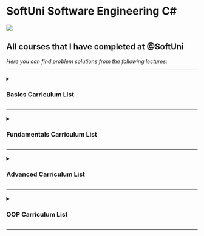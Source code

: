 # SoftUni Software Engineering C#
<img src="https://capsule-render.vercel.app/api?type=waving&color=timeGradient&height=300&section=header&text=SoftUni-Courses&fontSize=90" />

<h2>All courses that I have completed at @SoftUni</h2>

<em>Here you can find problem solutions from the following lectures:</em>
***
<details>
<summary><h3>Basics Carriculum List</summary>

1. [**First Steps In Coding**](https://github.com/KristiyanHristov04/Softuni-Software-Engineering-CSharp/tree/main/C%23%20Basics/01.%20First%20Steps%20In%20Coding)
2. [**Conditional Statements**](https://github.com/KristiyanHristov04/Softuni-Software-Engineering-CSharp/tree/main/C%23%20Basics/02.%20Conditional%20Statements)
3. [**Nested Conditional Statements**](https://github.com/KristiyanHristov04/Softuni-Software-Engineering-CSharp/tree/main/C%23%20Basics/03.%20Conditional%20Statements%20Advanced)
4. [**For Loop**](https://github.com/KristiyanHristov04/Softuni-Software-Engineering-CSharp/tree/main/C%23%20Basics/04.%20For%20Loop)
5. [**While Loop**](https://github.com/KristiyanHristov04/Softuni-Software-Engineering-CSharp/tree/main/C%23%20Basics/05.%20While%20Loop)
6. [**Nested Loops**](https://github.com/KristiyanHristov04/Softuni-Software-Engineering-CSharp/tree/main/C%23%20Basics/06.%20Nested%20Loops)
07. [**Exam**](https://github.com/KristiyanHristov04/Softuni-Software-Engineering-CSharp/tree/main/C%23%20Basics/Exam)
 </details>
 
***
 <details>
 <summary><h3>Fundamentals Carriculum List</summary>

1. [**Basic Syntax, Conditional Statements and Loops**](https://github.com/KristiyanHristov04/Softuni-Software-Engineering-CSharp/tree/main/C%23%20Fundamentals/01.%20Basic%20Syntax)
2. [**Data Types and Variables**](https://github.com/KristiyanHristov04/Softuni-Software-Engineering-CSharp/tree/main/C%23%20Fundamentals/02.%20Data%20Types%20%26%20Variables)
3. [**Arrays**](https://github.com/KristiyanHristov04/Softuni-Software-Engineering-CSharp/tree/main/C%23%20Fundamentals/03.%20Arrays)
4. [**Methods**](https://github.com/KristiyanHristov04/Softuni-Software-Engineering-CSharp/tree/main/C%23%20Fundamentals/04.%20Methods)
5. [**Lists**](https://github.com/KristiyanHristov04/Softuni-Software-Engineering-CSharp/tree/main/C%23%20Fundamentals/05.%20Lists)  
6. [**Objects and Classes**](https://github.com/KristiyanHristov04/Softuni-Software-Engineering-CSharp/tree/main/C%23%20Fundamentals/06.%20Objects%20and%20Classes)
7. [**Associative Arrays**](https://github.com/KristiyanHristov04/Softuni-Software-Engineering-CSharp/tree/main/C%23%20Fundamentals/07.%20Associative%20Arrays)  
8. [**Text Processing**](https://github.com/KristiyanHristov04/Softuni-Software-Engineering-CSharp/tree/main/C%23%20Fundamentals/08.%20Text%20Processing)
9. [**Regular Expressions**](https://github.com/KristiyanHristov04/Softuni-Software-Engineering-CSharp/tree/main/C%23%20Fundamentals/09.%20Regular%20Expressions)
10. [**Exam Preparations**](https://github.com/KristiyanHristov04/Softuni-Software-Engineering-CSharp/tree/main/C%23%20Fundamentals/Exam%20Preparations)
11. [**Mid Exam**](https://github.com/KristiyanHristov04/Softuni-Software-Engineering-CSharp/tree/main/C%23%20Fundamentals/Mid%20Exam)
12. [**Final Exam**](https://github.com/KristiyanHristov04/Softuni-Software-Engineering-CSharp/tree/main/C%23%20Fundamentals/Final%20Exam)
  </details>
  
***
 <details>
 <summary><h3>Advanced Carriculum List</summary>

1. [**Stacks and Queues**](https://github.com/KristiyanHristov04/Softuni-Software-Engineering-CSharp/tree/main/C%23%20Advanced/01.%20Stacks%20and%20Queues)
2. [**Multidimentional Arrays**](https://github.com/KristiyanHristov04/Softuni-Software-Engineering-CSharp/tree/main/C%23%20Advanced/02.%20Multidimensional%20Arrays)
3. [**Sets and Dictionaries**](https://github.com/KristiyanHristov04/Softuni-Software-Engineering-CSharp/tree/main/C%23%20Advanced/03.%20Sets%20and%20Dictionaries%20Advanced)
4. [**Streams, Files and Directories**](https://github.com/KristiyanHristov04/Softuni-Software-Engineering-CSharp/tree/main/C%23%20Advanced/04.%20Streams%2C%20Files%20and%20Directories)
5. [**Functional Programming**](https://github.com/KristiyanHristov04/Softuni-Software-Engineering-CSharp/tree/main/C%23%20Advanced/05.%20Functional%20Programming)
6. [**Defining Classes**](https://github.com/KristiyanHristov04/Softuni-Software-Engineering-CSharp/tree/main/C%23%20Advanced/06.%20Defining%20Classes)
7. [**Generics**](https://github.com/KristiyanHristov04/Softuni-Software-Engineering-CSharp/tree/main/C%23%20Advanced/07.%20Generics)
8. [**Iterators and Comparators**](https://github.com/KristiyanHristov04/Softuni-Software-Engineering-CSharp/tree/main/C%23%20Advanced/08.%20Iterators%20and%20Comparators)
9. [**Workshop - Implementing Custom Data Structures**](https://github.com/KristiyanHristov04/Softuni-Software-Engineering-CSharp/tree/main/Implementing%20Custom%20Data%20Structures)
10. [**Exam Preparations**](https://github.com/KristiyanHristov04/Softuni-Software-Engineering-CSharp/tree/main/C%23%20Advanced/Exam%20Preparations)
11. [**Exam**](https://github.com/KristiyanHristov04/Softuni-Software-Engineering-CSharp/tree/main/C%23%20Advanced/Exam)
  </details>
  
***
<details>
 <summary><h3>OOP Carriculum List</summary>

1. [**Inheritance**](https://github.com/KristiyanHristov04/Softuni-Software-Engineering-CSharp/tree/main/C%23%20OOP/01.%20Inheritance)
2. [**Encapsulation**](https://github.com/KristiyanHristov04/Softuni-Software-Engineering-CSharp/tree/main/C%23%20OOP/02.%20Encapsulation)
3. [**Interfaces and Abstraction**](https://github.com/KristiyanHristov04/Softuni-Software-Engineering-CSharp/tree/main/C%23%20OOP/03.%20Interfaces%20and%20Abstraction)
4. [**Polymorphism**](https://github.com/KristiyanHristov04/Softuni-Software-Engineering-CSharp/tree/main/C%23%20OOP/04.%20Polymorphism)
5. [**Exceptions And Error Handling**](https://github.com/KristiyanHristov04/Softuni-Software-Engineering-CSharp/tree/main/C%23%20OOP/05.%20Exceptions%20and%20Error%20Handling/Lab)
6. [**Reflection And Attributes**](https://github.com/KristiyanHristov04/Softuni-Software-Engineering-CSharp/tree/main/C%23%20OOP/06.%20Reflection%20And%20Attributes)
7. [**Unit Testing**](https://github.com/KristiyanHristov04/Softuni-Software-Engineering-CSharp/tree/main/C%23%20OOP/07.%20Unit%20Testing)
8. [**Mocking And Test-Driven Development**](https://github.com/KristiyanHristov04/Softuni-Software-Engineering-CSharp/tree/main/C%23%20OOP/08.%20Mocking%20And%20Test-Driven%20Development)
9. [**Exam Preparations**](https://github.com/KristiyanHristov04/Softuni-Software-Engineering-CSharp/tree/main/C%23%20OOP/Exam%20Preparations)
10. [**Exam**](https://github.com/KristiyanHristov04/Softuni-Software-Engineering-CSharp/tree/main/C%23%20OOP/Final%20Exam)
  </details>
  
***
